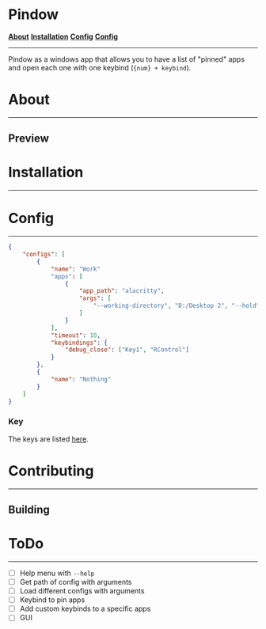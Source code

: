 # Pindow
**[About](#About)**
**[Installation](#Installation)**
**[Config](#Config)**
**[Config](#Contributing)**

---
Pindow as a windows app that allows you to have a list of "pinned" apps and open each one with one keybind (`{num} + keybind`).

# About
---
## Preview

# Installation
---

# Config
---
```json
{
    "configs": [
        {
            "name": "Work"
            "apps": [
                {
                    "app_path": "alacritty",
                    "args": [
                        "--working-directory", "D:/Desktop 2", "--hold"
                    ]
                }
            ],
            "timeout": 10,
            "keybindings": {
                "debug_close": ["Key1", "RControl"]
            }
        },
        {
            "name": "Nothing"
        }
    ]
}
```
### Key
The keys are listed [here](KEYS.md).

# Contributing
---

## Building

# ToDo
---
- [ ] Help menu with `--help`
- [ ] Get path of config with arguments
- [ ] Load different configs with arguments
- [ ] Keybind to pin apps
- [ ] Add custom keybinds to a specific apps
- [ ] GUI
